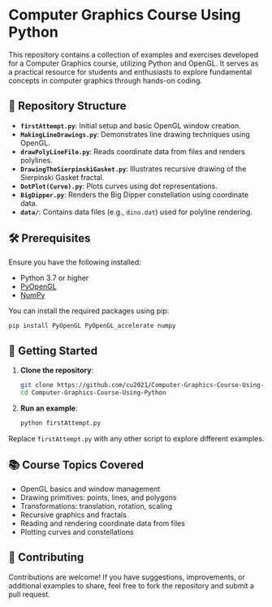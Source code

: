 

# Computer Graphics Course Using Python

This repository contains a collection of examples and exercises developed for a Computer Graphics course, utilizing Python and OpenGL. It serves as a practical resource for students and enthusiasts to explore fundamental concepts in computer graphics through hands-on coding.

## 📁 Repository Structure

* **`firstAttempt.py`**: Initial setup and basic OpenGL window creation.
* **`MakingLineDrawings.py`**: Demonstrates line drawing techniques using OpenGL.
* **`drawPolyLineFile.py`**: Reads coordinate data from files and renders polylines.
* **`DrawingTheSierpinskiGasket.py`**: Illustrates recursive drawing of the Sierpinski Gasket fractal.
* **`DotPlot(Curve).py`**: Plots curves using dot representations.
* **`BigDipper.py`**: Renders the Big Dipper constellation using coordinate data.
* **`data/`**: Contains data files (e.g., `dino.dat`) used for polyline rendering.

## 🛠️ Prerequisites

Ensure you have the following installed:

* Python 3.7 or higher
* [PyOpenGL](https://pypi.org/project/PyOpenGL/)
* [NumPy](https://pypi.org/project/numpy/)

You can install the required packages using pip:

```bash
pip install PyOpenGL PyOpenGL_accelerate numpy
```



## 🚀 Getting Started

1. **Clone the repository**:

   ```bash
   git clone https://github.com/cu2021/Computer-Graphics-Course-Using-Python.git
   cd Computer-Graphics-Course-Using-Python
   ```



2. **Run an example**:

   ```bash
   python firstAttempt.py
   ```



Replace `firstAttempt.py` with any other script to explore different examples.

## 📚 Course Topics Covered

* OpenGL basics and window management
* Drawing primitives: points, lines, and polygons
* Transformations: translation, rotation, scaling
* Recursive graphics and fractals
* Reading and rendering coordinate data from files
* Plotting curves and constellations

## 🤝 Contributing

Contributions are welcome! If you have suggestions, improvements, or additional examples to share, feel free to fork the repository and submit a pull request.
